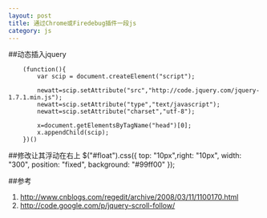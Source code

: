 ```yaml
---
layout: post
title: 通过Chrome或Firedebug插件一段js
category: js
---
```



##动态插入jquery

        (function(){
            var scip = document.createElement("script");

            newatt=scip.setAttribute("src","http://code.jquery.com/jquery-1.7.1.min.js");
            newatt=scip.setAttribute("type","text/javascript");
            newatt=scip.setAttribute("charset","utf-8");
            
            x=document.getElementsByTagName("head")[0];
            x.appendChild(scip);
        })()


##修改让其浮动在右上
        $("#float").css({ top: "10px",right: "10px", width: "300", position: "fixed", background: "#99ff00" });

        
##参考
1. <http://www.cnblogs.com/regedit/archive/2008/03/11/1100170.html>
1. <http://code.google.com/p/jquery-scroll-follow/>